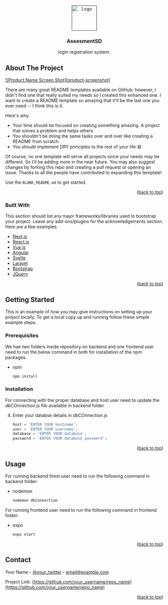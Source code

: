 <div id="top"></div>




<!-- PROJECT LOGO -->
<br />
<div align="center">
  <a href="">
    <img src="https://upload.wikimedia.org/wikipedia/en/thumb/a/a6/Kent_State_athletic_logo.svg/1200px-Kent_State_athletic_logo.svg.png" alt="Logo" width="80" height="80">
  </a>

  <h3 align="center">AssesmentSD</h3>

  <p align="center">
    login registration system.
    <br />



</div>




<!-- ABOUT THE PROJECT -->
## About The Project

[![Product Name Screen Shot][product-screenshot]](https://example.com)

There are many great README templates available on GitHub; however, I didn't find one that really suited my needs so I created this enhanced one. I want to create a README template so amazing that it'll be the last one you ever need -- I think this is it.

Here's why:
* Your time should be focused on creating something amazing. A project that solves a problem and helps others
* You shouldn't be doing the same tasks over and over like creating a README from scratch
* You should implement DRY principles to the rest of your life :smile:

Of course, no one template will serve all projects since your needs may be different. So I'll be adding more in the near future. You may also suggest changes by forking this repo and creating a pull request or opening an issue. Thanks to all the people have contributed to expanding this template!

Use the `BLANK_README.md` to get started.

<p align="right">(<a href="#top">back to top</a>)</p>



### Built With

This section should list any major frameworks/libraries used to bootstrap your project. Leave any add-ons/plugins for the acknowledgements section. Here are a few examples.

* [Next.js](https://nextjs.org/)
* [React.js](https://reactjs.org/)
* [Vue.js](https://vuejs.org/)
* [Angular](https://angular.io/)
* [Svelte](https://svelte.dev/)
* [Laravel](https://laravel.com)
* [Bootstrap](https://getbootstrap.com)
* [JQuery](https://jquery.com)

<p align="right">(<a href="#top">back to top</a>)</p>



<!-- GETTING STARTED -->
## Getting Started

This is an example of how you may give instructions on setting up your project locally.
To get a local copy up and running follow these simple example steps.

### Prerequisites

We hae two folders inside repository on backend and one frontend user need to run the below command in both for installation of the npm packages.
* npm
  ```sh
  npm install 
  ```

### Installation

For connecting with the proper database and host user need to update the dbCOnnection.js file available in backend folder


4. Enter your databse details in dbCOnnection.js
   ```js
   host = 'ENTER YOUR hostname';
   user = 'ENTER YOUR username';
   database = 'ENTER YOUR database';
   password = 'ENTER YOUR database password';
   ```

<p align="right">(<a href="#top">back to top</a>)</p>



<!-- USAGE EXAMPLES -->
## Usage

For running backend firest user need to run the following command in backend folder:

* nodemon
  ```sh
  nodemon dbConnection 
  ```
For running frontend user need to run the following command in frontend folder:

* expo
  ```sh
  expo start
  ```

<p align="right">(<a href="#top">back to top</a>)</p>



<!-- CONTACT -->
## Contact

Your Name - [@your_twitter](https://twitter.com/your_username) - email@example.com

Project Link: [https://github.com/your_username/repo_name](https://github.com/your_username/repo_name)

<p align="right">(<a href="#top">back to top</a>)</p>

[product-video]: /AssesmentKent/demovideo
